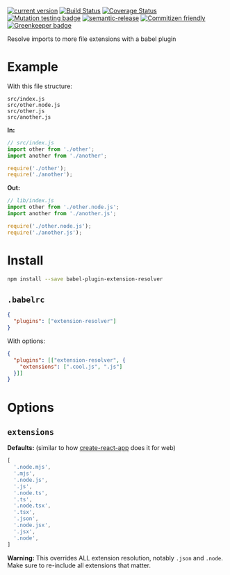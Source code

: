 [![current version](https://img.shields.io/npm/v/babel-plugin-extension-resolver.svg)](https://www.npmjs.com/package/babel-plugin-extension-resolver)
[![Build Status](https://travis-ci.org/saiichihashimoto/babel-plugin-extension-resolver.svg?branch=master)](https://travis-ci.org/saiichihashimoto/babel-plugin-extension-resolver)
[![Coverage Status](https://coveralls.io/repos/github/saiichihashimoto/babel-plugin-extension-resolver/badge.svg?branch=master)](https://coveralls.io/github/saiichihashimoto/babel-plugin-extension-resolver?branch=master)
[![Mutation testing badge](https://badge.stryker-mutator.io/github.com/saiichihashimoto/babel-plugin-extension-resolver/master)](https://stryker-mutator.github.io)
[![semantic-release](https://img.shields.io/badge/%20%20%F0%9F%93%A6%F0%9F%9A%80-semantic--release-e10079.svg)](https://github.com/semantic-release/semantic-release)
[![Commitizen friendly](https://img.shields.io/badge/commitizen-friendly-brightgreen.svg)](http://commitizen.github.io/cz-cli/)
[![Greenkeeper badge](https://badges.greenkeeper.io/saiichihashimoto/babel-plugin-extension-resolver.svg)](https://greenkeeper.io/)

Resolve imports to more file extensions with a babel plugin

# Example

With this file structure:

```
src/index.js
src/other.node.js
src/other.js
src/another.js
```

**In:**

```javascript
// src/index.js
import other from './other';
import another from './another';

require('./other');
require('./another');
```
**Out:**

```javascript
// lib/index.js
import other from './other.node.js';
import another from './another.js';

require('./other.node.js');
require('./another.js');
```

# Install

```bash
npm install --save babel-plugin-extension-resolver
```

## `.babelrc`

```json
{
  "plugins": ["extension-resolver"]
}
```

With options:

```json
{
  "plugins": [["extension-resolver", {
    "extensions": [".cool.js", ".js"]
  }]]
}
```

# Options

## `extensions`

**Defaults:** (similar to how [create-react-app](https://github.com/facebook/create-react-app/blob/00b5fa903c584d89fc578f8f3dd4980b6c7d866d/packages/react-scripts/config/paths.js#L49) does it for web)
```javascript
[
  '.node.mjs',
  '.mjs',
  '.node.js',
  '.js',
  '.node.ts',
  '.ts',
  '.node.tsx',
  '.tsx',
  '.json',
  '.node.jsx',
  '.jsx',
  '.node',
]
```

**Warning:** This overrides ALL extension resolution, notably `.json` and `.node`. Make sure to re-include all extensions that matter.
